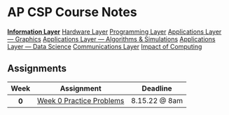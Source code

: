 # AP CSP Course Notes

<style>
    .list-group-item:not(.disabled) {
        font-weight: bold;
    }
</style>

<div class="list-group">
    <a href="information" class="list-group-item list-group-item-action">Information Layer</a>
    <a href="hardware" class="list-group-item list-group-item-action disabled">Hardware Layer</a>
    <a href="programming" class="list-group-item list-group-item-action disabled">Programming Layer</a>
    <a href="graphics" class="list-group-item list-group-item-action disabled">Applications Layer &#8212; Graphics</a>
    <a href="algorithms" class="list-group-item list-group-item-action disabled">Applications Layer &#8212; Algorithms & Simulations</a>
    <a href="data_science" class="list-group-item list-group-item-action disabled">Applications Layer &#8212; Data Science</a>
    <a href="communication" class="list-group-item list-group-item-action disabled">Communications Layer</a>
    <a href="impact" class="list-group-item list-group-item-action disabled">Impact of Computing</a>
</div>

## Assignments

<table class="table table-striped table-hover">
    <thead>
        <tr>
            <th scope="col">Week</th>
            <th scope="col">Assignment</th>
            <th scope="col">Deadline</th>
        </tr>
    </thead>
    <tbody>
        <tr>
            <th scope="row">0</th>
            <td><a class="btn btn-link" tabindex="-1" href="https://github.com/APCSP-SLCA/Weekly-Assignments/raw/main/Week%200%20Assignments/Week%200%20Practice%20Problems.zip">Week 0 Practice Problems</a></td>
            <td>8.15.22 @ 8am</td>
        </tr>
        <!-- <tr>
            <th scope="row">2</th>
            <td><a class="btn btn-link disabled" tabindex="-1" href="{{ '/curriculum/info_and_hw/information/numbers/binary' | relative_url }}">Binary</a></td>
        </tr>
        <tr>
            <th scope="row">3</th>
            <td><a class="btn btn-link disabled" tabindex="-1" href="{{ '/curriculum/unit_0/ascii/' | relative_url }}">ASCII</a></td>
        </tr>
        <tr>
            <th scope="row">4</th>
            <td><a class="btn btn-link disabled" tabindex="-1" href="{{ '/curriculum/unit_0/numbers/hexadecimal' | relative_url }}">Hexadecimal</a></td>
        </tr>
        <tr>
            <th scope="row">5</th>
            <td><a class="btn btn-link disabled" tabindex="-1" href="{{ '/curriculum/info_and_hw/information/images' | relative_url }}">Images</a></td>
        </tr>
        <tr>
            <th scope="row">6</th>
            <td><a class="btn btn-link disabled" tabindex="-1" href="{{ '/curriculum/unit_0/compression' | relative_url }}">Compressing Information</a></td>
        </tr>
        <tr>
            <th scope="row">7</th>
            <td><a class="btn btn-link disabled" tabindex="-1" href="{{ '/curriculum/unit_0/analog_digital' | relative_url }}">Analog vs Digital Information</a></td>
        </tr> -->
    </tbody>
</table>
